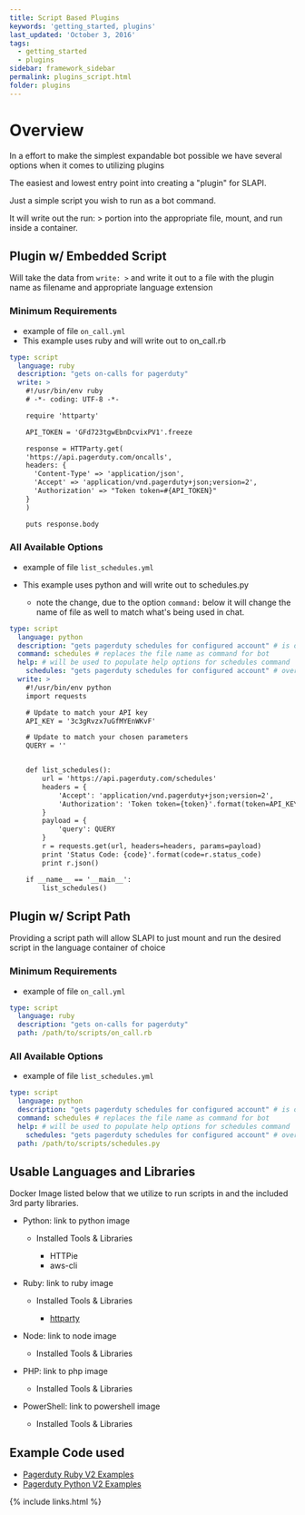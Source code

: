 ```yaml
---
title: Script Based Plugins
keywords: 'getting_started, plugins'
last_updated: 'October 3, 2016'
tags:
  - getting_started
  - plugins
sidebar: framework_sidebar
permalink: plugins_script.html
folder: plugins
---
```


# Overview

In a effort to make the simplest expandable bot possible we have several options when it comes to utilizing plugins

The easiest and lowest entry point into creating a "plugin" for SLAPI.

Just a simple script you wish to run as a bot command.

It will write out the run: > portion into the appropriate file, mount, and run inside a container.

## Plugin w/ Embedded Script

Will take the data from `write: >` and write it out to a file with the plugin name as filename and appropriate language extension

### Minimum Requirements

- example of file `on_call.yml`
- This example uses ruby and will write out to on_call.rb

```yaml
type: script
  language: ruby
  description: "gets on-calls for pagerduty"
  write: >
    #!/usr/bin/env ruby
    # -*- coding: UTF-8 -*-

    require 'httparty'

    API_TOKEN = 'GFd723tgwEbnDcvixPV1'.freeze

    response = HTTParty.get(
    'https://api.pagerduty.com/oncalls',
    headers: {
      'Content-Type' => 'application/json',
      'Accept' => 'application/vnd.pagerduty+json;version=2',
      'Authorization' => "Token token=#{API_TOKEN}"
    }
    )

    puts response.body
```

### All Available Options

- example of file `list_schedules.yml`
- This example uses python and will write out to schedules.py

  - note the change, due to the option `command:` below it will change the name of file as well to match what's being used in chat.

```yaml
type: script
  language: python
  description: "gets pagerduty schedules for configured account" # is overrode by the `help:` setting if configured with `command: desc`
  command: schedules # replaces the file name as command for bot
  help: # will be used to populate help options for schedules command
    schedules: "gets pagerduty schedules for configured account" # overrides the description set due to being the primary command for plugin.
  write: >
    #!/usr/bin/env python
    import requests

    # Update to match your API key
    API_KEY = '3c3gRvzx7uGfMYEnWKvF'

    # Update to match your chosen parameters
    QUERY = ''


    def list_schedules():
        url = 'https://api.pagerduty.com/schedules'
        headers = {
            'Accept': 'application/vnd.pagerduty+json;version=2',
            'Authorization': 'Token token={token}'.format(token=API_KEY)
        }
        payload = {
            'query': QUERY
        }
        r = requests.get(url, headers=headers, params=payload)
        print 'Status Code: {code}'.format(code=r.status_code)
        print r.json()

    if __name__ == '__main__':
        list_schedules()
```

## Plugin w/ Script Path

Providing a script path will allow SLAPI to just mount and run the desired script in the language container of choice

### Minimum Requirements

- example of file `on_call.yml`

```yaml
type: script
  language: ruby
  description: "gets on-calls for pagerduty"
  path: /path/to/scripts/on_call.rb
```

### All Available Options

- example of file `list_schedules.yml`

```yaml
type: script
  language: python
  description: "gets pagerduty schedules for configured account" # is overrode by the `help:` setting if configured with `command: desc`
  command: schedules # replaces the file name as command for bot
  help: # will be used to populate help options for schedules command
    schedules: "gets pagerduty schedules for configured account" # overrides the description set due to being the primary command for plugin.
  path: /path/to/scripts/schedules.py
```

## Usable Languages and Libraries

Docker Image listed below that we utilize to run scripts in and the included 3rd party libraries.

- Python: link to python image

  - Installed Tools & Libraries

    - HTTPie
    - aws-cli

- Ruby: link to ruby image

  - Installed Tools & Libraries

    - [httparty](http://johnnunemaker.com/httparty/)

- Node: link to node image

  - Installed Tools & Libraries

- PHP: link to php image

  - Installed Tools & Libraries

- PowerShell: link to powershell image

  - Installed Tools & Libraries

## Example Code used

- [Pagerduty Ruby V2 Examples](https://github.com/PagerDuty/API_Ruby_Examples/tree/master/REST_API_v2)
- [Pagerduty Python V2 Examples](https://github.com/PagerDuty/API_Python_Examples/tree/master/REST_API_v2)

{% include links.html %}
